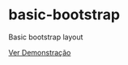 # basic-bootstrap
Basic bootstrap layout

[Ver Demonstração](https://mairorodrigues.github.io/basic-bootstrap)
